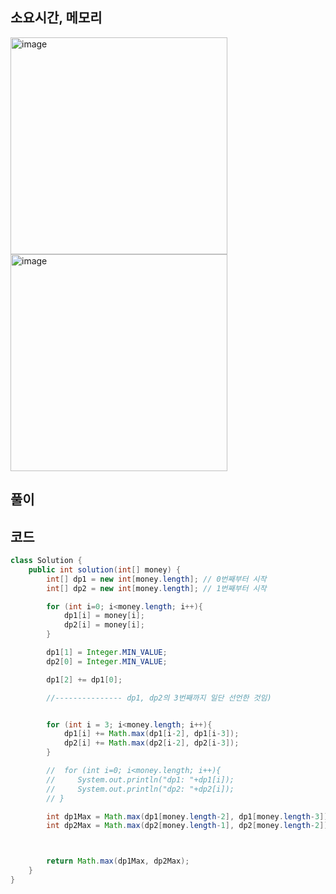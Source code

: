## 소요시간, 메모리
<img width="347" alt="image" src="https://github.com/Morning-Algorithm-Study-2023/Algorithm/assets/96964263/3e7bfe12-63e5-4ef0-87b0-030beeb7fa73">
<img width="347" alt="image" src="https://github.com/Morning-Algorithm-Study-2023/Algorithm/assets/96964263/73e5b6dd-3517-47b7-bc69-12e24a53bf98">


## 풀이


## 코드

```java
class Solution {
    public int solution(int[] money) {
        int[] dp1 = new int[money.length]; // 0번째부터 시작
        int[] dp2 = new int[money.length]; // 1번째부터 시작

        for (int i=0; i<money.length; i++){
            dp1[i] = money[i];
            dp2[i] = money[i];
        }

        dp1[1] = Integer.MIN_VALUE;
        dp2[0] = Integer.MIN_VALUE;

        dp1[2] += dp1[0];

        //--------------- dp1, dp2의 3번째까지 일단 선언한 것임)


        for (int i = 3; i<money.length; i++){
            dp1[i] += Math.max(dp1[i-2], dp1[i-3]);
            dp2[i] += Math.max(dp2[i-2], dp2[i-3]);
        }

        //  for (int i=0; i<money.length; i++){
        //     System.out.println("dp1: "+dp1[i]);
        //     System.out.println("dp2: "+dp2[i]);
        // }

        int dp1Max = Math.max(dp1[money.length-2], dp1[money.length-3]);
        int dp2Max = Math.max(dp2[money.length-1], dp2[money.length-2]);



        return Math.max(dp1Max, dp2Max);
    }
}

```
